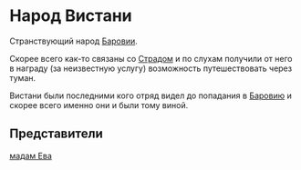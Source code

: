 # Народ Вистани

Странствующий народ [Баровии](../locs/barovia_land.md).

Скорее всего как-то связаны со [Страдом](./strad.md) и по слухам получили от него в награду (за неизвестную услугу) возможность путешествовать через туман.

Вистани были последними кого отряд видел до попадания в [Баровию](../locs/barovia_land.md) и скорее всего именно они и были тому виной.

## Представители

[мадам Ева](./eva.md)